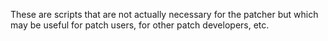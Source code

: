 These are scripts that are not actually necessary for the patcher but which may be useful for patch users, for other patch developers, etc.
